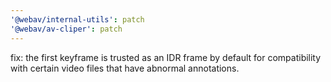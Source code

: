 ```yaml
---
'@webav/internal-utils': patch
'@webav/av-cliper': patch
---
```


fix: the first keyframe is trusted as an IDR frame by default for compatibility with certain video files that have abnormal annotations.
